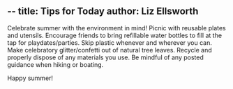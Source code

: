 --
title: Tips for Today
author: Liz Ellsworth
---

Celebrate summer with the environment in mind! Picnic with reusable
plates and utensils. Encourage friends to bring refillable water bottles
to fill at the tap for playdates/parties. Skip plastic whenever and
wherever you can. Make celebratory glitter/confetti out of natural tree
leaves. Recycle and properly dispose of any materials you use. Be
mindful of any posted guidance when hiking or boating.

Happy summer!

